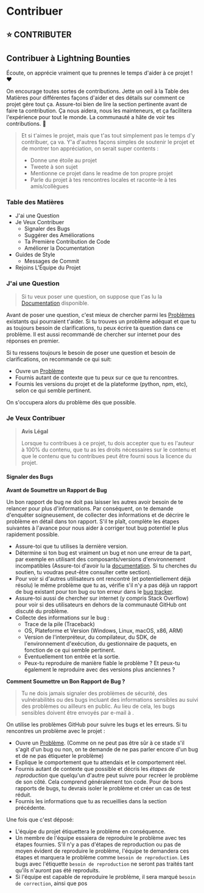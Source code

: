 # Contribuer

## ⭐ CONTRIBUTER

## Contribuer à Lightning Bounties

Écoute, on apprécie vraiment que tu prennes le temps d'aider à ce projet ! ❤️

On encourage toutes sortes de contributions. Jette un oeil à la Table des Matières pour différentes façons d'aider et des détails sur comment ce projet gère tout ça. Assure-toi bien de lire la section pertinente avant de faire ta contribution. Ça nous aidera, nous les mainteneurs, et ça facilitera l'expérience pour tout le monde. La communauté a hâte de voir tes contributions. 🎉

> Et si t'aimes le projet, mais que t'as tout simplement pas le temps d'y contribuer, ça va. Y'a d'autres façons simples de soutenir le projet et de montrer ton appréciation, on serait super contents :
>
> * Donne une étoile au projet
> * Tweete à son sujet
> * Mentionne ce projet dans le readme de ton propre projet
> * Parle du projet à tes rencontres locales et raconte-le à tes amis/collègues

### Table des Matières

* J'ai une Question
* Je Veux Contribuer
  * Signaler des Bugs
  * Suggérer des Améliorations
  * Ta Première Contribution de Code
  * Améliorer la Documentation
* Guides de Style
  * Messages de Commit
* Rejoins L'Équipe du Projet

### J'ai une Question

> Si tu veux poser une question, on suppose que t'as lu la [Documentation](https://github.com/MIT-Bitcoin-2024/demo-gitbook) disponible.

Avant de poser une question, c'est mieux de chercher parmi les [Problèmes](https://github.com/MIT-Bitcoin-2024/lightning-bounty/issues) existants qui pourraient t'aider. Si tu trouves un problème adéquat et que tu as toujours besoin de clarifications, tu peux écrire ta question dans ce problème. Il est aussi recommandé de chercher sur internet pour des réponses en premier.

Si tu ressens toujours le besoin de poser une question et besoin de clarifications, on recommande ce qui suit:

* Ouvre un [Problème](https://github.com/MIT-Bitcoin-2024/lightning-bounty/issues/new)
* Fournis autant de contexte que tu peux sur ce que tu rencontres.
* Fournis les versions du projet et de la plateforme (python, npm, etc), selon ce qui semble pertinent.

On s'occupera alors du problème dès que possible.

### Je Veux Contribuer

> **Avis Légal**
>
> Lorsque tu contribues à ce projet, tu dois accepter que tu es l'auteur à 100% du contenu, que tu as les droits nécessaires sur le contenu et que le contenu que tu contribues peut être fourni sous la licence du projet.

#### Signaler des Bugs

**Avant de Soumettre un Rapport de Bug**

Un bon rapport de bug ne doit pas laisser les autres avoir besoin de te relancer pour plus d'informations. Par conséquent, on te demande d'enquêter soigneusement, de collecter des informations et de décrire le problème en détail dans ton rapport. S'il te plaît, complète les étapes suivantes à l'avance pour nous aider à corriger tout bug potentiel le plus rapidement possible.

* Assure-toi que tu utilises la dernière version.
* Détermine si ton bug est vraiment un bug et non une erreur de ta part, par exemple en utilisant des composants/versions d'environnement incompatibles (Assure-toi d'avoir lu la [documentation](https://github.com/MIT-Bitcoin-2024/demo-gitbook). Si tu cherches du soutien, tu voudras peut-être consulter cette section).
* Pour voir si d'autres utilisateurs ont rencontré (et potentiellement déjà résolu) le même problème que tu as, vérifie s'il n'y a pas déjà un rapport de bug existant pour ton bug ou ton erreur dans le [bug tracker](https://github.com/MIT-Bitcoin-2024/lightning-bountyissues?q=label%3Abug).
* Assure-toi aussi de chercher sur internet (y compris Stack Overflow) pour voir si des utilisateurs en dehors de la communauté GitHub ont discuté du problème.
* Collecte des informations sur le bug :
  * Trace de la pile (Traceback)
  * OS, Plateforme et Version (Windows, Linux, macOS, x86, ARM)
  * Version de l'interpréteur, du compilateur, du SDK, de l'environnement d'exécution, du gestionnaire de paquets, en fonction de ce qui semble pertinent.
  * Éventuellement ton entrée et la sortie.
  * Peux-tu reproduire de manière fiable le problème ? Et peux-tu également le reproduire avec des versions plus anciennes ?

**Comment Soumettre un Bon Rapport de Bug ?**

> Tu ne dois jamais signaler des problèmes de sécurité, des vulnérabilités ou des bugs incluant des informations sensibles au suivi des problèmes ou ailleurs en public. Au lieu de cela, les bugs sensibles doivent être envoyés par e-mail à .

On utilise les problèmes GitHub pour suivre les bugs et les erreurs. Si tu rencontres un problème avec le projet :

* Ouvre un [Problème](https://github.com/MIT-Bitcoin-2024/lightning-bounty/issues/new). (Comme on ne peut pas être sûr à ce stade s'il s'agit d'un bug ou non, on te demande de ne pas parler encore d'un bug et de ne pas étiqueter le problème)
* Explique le comportement que tu attendais et le comportement réel.
* Fournis autant de contexte que possible et décris les _étapes de reproduction_ que quelqu'un d'autre peut suivre pour recréer le problème de son côté. Cela comprend généralement ton code. Pour de bons rapports de bugs, tu devrais isoler le problème et créer un cas de test réduit.
* Fournis les informations que tu as recueillies dans la section précédente.

Une fois que c'est déposé:

* L'équipe du projet étiquettera le problème en conséquence.
* Un membre de l'équipe essaiera de reproduire le problème avec tes étapes fournies. S'il n'y a pas d'étapes de reproduction ou pas de moyen évident de reproduire le problème, l'équipe te demandera ces étapes et marquera le problème comme `besoin de reproduction`. Les bugs avec l'étiquette `besoin de reproduction` ne seront pas traités tant qu'ils n'auront pas été reproduits.
* Si l'équipe est capable de reproduire le problème, il sera marqué `besoin de correction`, ainsi que pos
